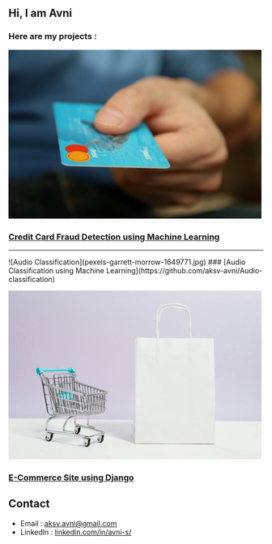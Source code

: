 ## Hi, I am Avni

### Here are my projects :

![credit card fraud detection](credit-card.jpg)
### [Credit Card Fraud Detection using Machine Learning](https://github.com/aksv-avni/credit-card-fraud-detection-using-ML)
<hr>
![Audio Classification](pexels-garrett-morrow-1649771.jpg)
### [Audio Classification using Machine Learning](https://github.com/aksv-avni/Audio-classification)

![](pexels-karolina-grabowska-5632402.jpg)
### [E-Commerce Site using Django](https://github.com/aksv-avni/Ecommerce-site-using-Django)

## Contact
- Email : [aksv.avni@gmail.com](mailto:aksv.avni@gmail.com)
- LinkedIn : [linkedin.com/in/avni-s/](https://www.linkedin.com/in/avni-s/)
